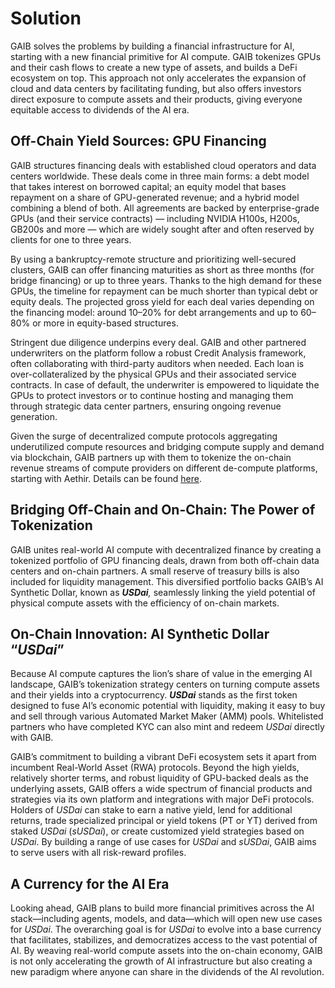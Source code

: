 # Solution

GAIB solves the problems by building a financial infrastructure for AI, starting with a new financial primitive for AI compute. GAIB tokenizes GPUs and their cash flows to create a new type of assets, and builds a DeFi ecosystem on top. This approach not only accelerates the expansion of cloud and data centers by facilitating funding, but also offers investors direct exposure to compute assets and their products, giving everyone equitable access to dividends of the AI era.&#x20;

## **Off-Chain Yield Sources: GPU Financing**

GAIB structures financing deals with established cloud operators and data centers worldwide. These deals come in three main forms: a debt model that takes interest on borrowed capital; an equity model that bases repayment on a share of GPU-generated revenue; and a hybrid model combining a blend of both. All agreements are backed by enterprise-grade GPUs (and their service contracts) — including NVIDIA H100s, H200s, GB200s and more — which are widely sought after and often reserved by clients for one to three years.

By using a bankruptcy-remote structure and prioritizing well-secured clusters, GAIB can offer financing maturities as short as three months (for bridge financing) or up to three years. Thanks to the high demand for these GPUs, the timeline for repayment can be much shorter than typical debt or equity deals. The projected gross yield for each deal varies depending on the financing model: around 10–20% for debt arrangements and up to 60–80% or more in equity-based structures.

Stringent due diligence underpins every deal. GAIB and other partnered underwriters on the platform follow a robust Credit Analysis framework, often collaborating with third-party auditors when needed. Each loan is over-collateralized by the physical GPUs and their associated service contracts. In case of default, the underwriter is empowered to liquidate the GPUs to protect investors or to continue hosting and managing them through strategic data center partners, ensuring ongoing revenue generation.&#x20;

Given the surge of decentralized compute protocols aggregating underutilized compute resources and bridging compute supply and demand via blockchain, GAIB partners up with them to tokenize the on-chain revenue streams of compute providers on different de-compute platforms, starting with Aethir. Details can be found [here](https://x.com/gaib_ai/status/1882052295472656411).&#x20;

## **Bridging Off-Chain and On-Chain: The Power of Tokenization**

GAIB unites real-world AI compute with decentralized finance by creating a tokenized portfolio of GPU financing deals, drawn from both off-chain data centers and on-chain partners. A small reserve of treasury bills is also included for liquidity management. This diversified portfolio backs GAIB’s AI Synthetic Dollar, known as _**USDai**,_ seamlessly linking the yield potential of physical compute assets with the efficiency of on-chain markets.

## **On-Chain Innovation: AI Synthetic Dollar “**_**USDai**_**”**

Because AI compute captures the lion’s share of value in the emerging AI landscape, GAIB’s tokenization strategy centers on turning compute assets and their yields into a cryptocurrency. _**USDai**_ stands as the first token designed to fuse AI’s economic potential with liquidity, making it easy to buy and sell through various Automated Market Maker (AMM) pools. Whitelisted partners who have completed KYC can also mint and redeem _USDai_ directly with GAIB.&#x20;

GAIB’s commitment to building a vibrant DeFi ecosystem sets it apart from incumbent Real-World Asset (RWA) protocols. Beyond the high yields, relatively shorter terms, and robust liquidity of GPU-backed deals as the underlying assets, GAIB offers a wide spectrum of financial products and strategies via its own platform and integrations with major DeFi protocols. Holders of _USDai_ can stake to earn a native yield, lend for additional returns, trade specialized principal or yield tokens (PT or YT) derived from staked _USDai_ (_sUSDai_), or create customized yield strategies based on _USDai_. By building a range of use cases for _USDai_ and _sUSDai_, GAIB aims to serve users with all risk-reward profiles.&#x20;

## **A Currency for the AI Era**

Looking ahead, GAIB plans to build more financial primitives across the AI stack—including agents, models, and data—which will open new use cases for _USDai_. The overarching goal is for _USDai_ to evolve into a base currency that facilitates, stabilizes, and democratizes access to the vast potential of AI. By weaving real-world compute assets into the on-chain economy, GAIB is not only accelerating the growth of AI infrastructure but also creating a new paradigm where anyone can share in the dividends of the AI revolution.
